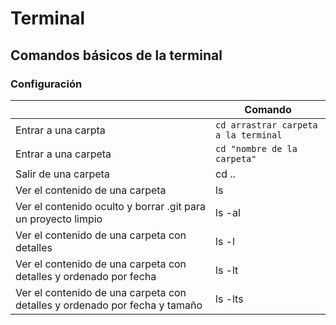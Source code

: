 # Terminal

## Comandos básicos de la terminal

### Configuración

|                |Comando                          |
|----------------|-------------------------------|
|Entrar a una carpta| `cd arrastrar carpeta a la terminal`|
|Entrar a una carpeta| `cd "nombre de la carpeta"`|
|Salir de una carpeta| cd ..|
|Ver el contenido de una carpeta| ls|
|Ver el contenido oculto y borrar .git para un proyecto limpio| ls -al|
|Ver el contenido de una carpeta con detalles| ls -l|
|Ver el contenido de una carpeta con detalles y ordenado por fecha| ls -lt|
|Ver el contenido de una carpeta con detalles y ordenado por fecha y tamaño| ls -lts|